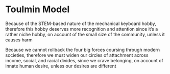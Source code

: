 # Toulmin Model

Because of the STEM-based nature of the mechanical keyboard hobby, therefore this hobby deserves more recognition and attention since it’s a rather niche hobby, on account of the small size of the community, unless it causes harm

Because we cannot rollback the four big forces coursing through modern societies, therefore we must widen our circles of attachment across income, social, and racial divides, since we crave belonging, on account of innate human desire, unless our desires are different